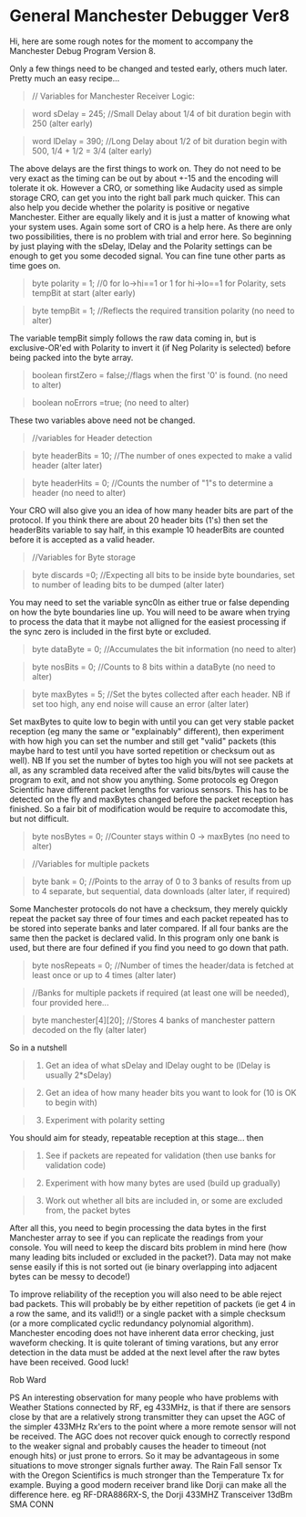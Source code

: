 General Manchester Debugger Ver8
================================

Hi, here are some rough notes for the moment to accompany the Manchester Debug Program Version 8.

Only a few things need to be changed and tested early, others much later. Pretty much an easy recipe...

>  // Variables for Manchester Receiver Logic:

>  word    sDelay     = 245;  //Small Delay about 1/4 of bit duration  begin with 250 (alter early)

>  word    lDelay     = 390;  //Long Delay about 1/2 of bit duration  begin with 500, 1/4 + 1/2 = 3/4 (alter early)

The above delays are the first things to work on.  They do not need to be very exact as the timing can be out by about +-15 and the encoding will tolerate it ok.  However a CRO, or something like Audacity used as  simple storage CRO, can get you into the right ball park much quicker.  This can also help you decide whether the polarity is positive or negative Manchester.  Either are equally likely and it is just a matter of knowing what your system uses.  Again some sort of CRO is a help here.  As there are only two possibilities, there is no problem with trial and error here. So beginning by just playing with the sDelay, lDelay and the Polarity settings can be enough to get you some decoded signal.  You can fine tune other parts as time goes on.

>  byte    polarity   = 1;    //0 for lo->hi==1 or 1 for hi->lo==1 for Polarity, sets tempBit at start (alter early)

>  byte    tempBit    = 1;    //Reflects the required transition polarity (no need to alter)

The variable tempBit simply follows the raw data coming in, but is exclusive-OR'ed with Polarity to invert it (if Neg Polarity is selected) before being packed into the byte array.

>  boolean firstZero  = false;//flags when the first '0' is found. (no need to alter)

>  boolean noErrors   =true; (no need to alter)

These two variables above need not be changed.

>  //variables for Header detection

>  byte    headerBits = 10;   //The number of ones expected to make a valid header (alter later)

>  byte    headerHits = 0;    //Counts the number of "1"s to determine a header (no need to alter)

Your CRO will also give you an idea of how many header bits are part of the protocol.  If you think there are about 20 header bits (1's) then set the headerBits variable to say half, in this example 10 headerBits are counted before it is accepted as a valid header. 

>  //Variables for Byte storage

>  byte    discards    =0;      //Expecting all bits to be inside byte boundaries, set to number of leading bits to be dumped (alter later)

You may need to set the variable sync0In as either true or false depending on how the byte boundaries line up.  You will need to be aware when trying to process the data that it maybe not alligned for the easiest processing if the sync zero is included in the first byte or excluded.

>  byte    dataByte   = 0;    //Accumulates the bit information (no need to alter)

>  byte    nosBits    = 0;    //Counts to 8 bits within a dataByte (no need to alter)

>  byte    maxBytes   = 5;    //Set the bytes collected after each header. NB if set too high, any end noise will cause an error (alter later)

Set maxBytes to quite low to begin with until you can get very stable packet reception (eg many the same or "explainably" different), then experiment with how high you can set the number and still get "valid" packets (this maybe hard to test until you have sorted repetition or checksum out as well). NB If you set the number of bytes too high you will not see packets at all, as any scrambled data received after the valid bits/bytes will cause the program to exit, and not show you anything.  Some protocols eg Oregon Scientific have different packet lengths for various sensors.  This has to be detected on the fly and maxBytes changed before the packet reception has finished. So a fair bit of modification would be require to accomodate this, but not difficult.

>  byte    nosBytes   = 0;    //Counter stays within 0 -> maxBytes (no need to alter)

>  //Variables for multiple packets

>  byte    bank       = 0;    //Points to the array of 0 to 3 banks of results from up to 4 separate, but sequential, data downloads (alter later, if required)

Some Manchester protocols do not have a checksum, they merely quickly repeat the packet say three of four times and each packet repeated has to be stored into seperate banks and later compared.  If all four banks are the same then the packet is declared valid.  In this program only one bank is used, but there are four defined if you find you need to go down that path.

>  byte    nosRepeats = 0;    //Number of times the header/data is fetched at least once or up to 4 times (alter later)

>  //Banks for multiple packets if required (at least one will be needed), four provided here...

>  byte  manchester[4][20];   //Stores 4 banks of manchester pattern decoded on the fly (alter later)

So in a nutshell

>1. Get an idea of what sDelay and lDelay ought to be (lDelay is usually 2*sDelay)

>2. Get an idea of how many header bits you want to look for (10 is OK to begin with)

>3. Experiment with polarity setting

You should aim for steady, repeatable reception at this stage... then

>1. See if packets are repeated for validation (then use banks for validation code)

>2. Experiment with how many bytes are used (build up gradually)

>3. Work out whether all bits are included in, or some are excluded from, the packet bytes

After all this, you need to begin processing the data bytes in the first Manchester array to see if you can replicate the readings from your console.  You will need to keep the discard bits problem in mind here (how many leading bits included or excluded in the packet?).  Data may not make sense easily if this is not sorted out (ie binary overlapping into adjacent bytes can be messy to decode!)

To improve reliability of the reception you will also need to be able reject bad packets.  This will probably be by either repetition of packets (ie get 4 in a row the same, and its valid!!) or a single packet with a simple checksum (or a more complicated cyclic redundancy polynomial algorithm).  Manchester encoding does not have inherent data error checking, just waveform checking.  It is quite tolerant of timing varations, but any error detection in the data must be added at the next level after the raw bytes have been received.  Good luck!

Rob Ward

PS An interesting observation for many people who have problems with Weather Stations connected by RF, eg 433MHz, is that if there are sensors close by that are a relatively strong transmitter they can upset the AGC of the simpler 433MHz Rx'ers to the point where a more remote sensor will not be received. The AGC does not recover quick enough to correctly respond to the weaker signal and probably causes the header to timeout (not enough hits) or just prone to errors.  So it may be advantageous in some situations to move stronger signals further away.  The Rain Fall sensor Tx with the Oregon Scientifics is much stronger than the Temperature Tx for example.  Buying a good modern receiver brand like Dorji can make all the difference here. eg RF-DRA886RX-S, the Dorji 433MHZ Transceiver 13dBm SMA CONN


